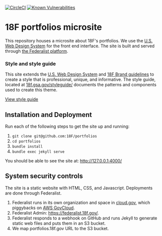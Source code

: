 [![CircleCI](https://circleci.com/gh/18F/portfolios.svg?style=shield)](https://circleci.com/gh/18F/portfolios)
[![Known Vulnerabilities](https://snyk.io/test/github/18F/portfolios/badge.svg)](https://snyk.io/test/github/18F/portfolios)

# 18F portfolios microsite

This repository houses a microsite about 18F's portfolios. We use the [U.S. Web Design System](https://designsystem.digital.gov/) for the front end interface. The site is built and served through [the Federalist platform](https://federalist.18f.gov/).

### Style and style guide

This site extends the [U.S. Web Design System](https://designsystem.digital.gov/) and [18F Brand guidelines](https://pages.18f.gov/brand/) to create a style that is professional, unique, and informative. The style guide, located at [18f.gsa.gov/styleguide/](https://18f.gsa.gov/styleguide/) documents the patterns and components used to create this theme.

[View style guide](https://18f.gsa.gov/styleguide/)

## Installation and Deployment

Run each of the following steps to get the site up and running:

1. `git clone git@github.com:18F/portfolios`
2. `cd portfolios`
3. `bundle install`
4. `bundle exec jekyll serve`

You should be able to see the site at: http://127.0.0.1:4000/

## System security controls

The site is a static website with HTML, CSS, and Javascript. Deployments are done through Federalist.

1. Federalist runs in its own organization and space in [cloud.gov](https://cloud.gov/), which piggybacks on [AWS GovCloud](https://aws.amazon.com/govcloud-us/).
1. Federalist Admin: https://federalist.18f.gov/.
1. Federalist responds to a webhook on GitHub and runs Jekyll to generate static web files and puts them in an S3 bucket.
1. We map portfolios.18f.gov URL to the S3 bucket.
